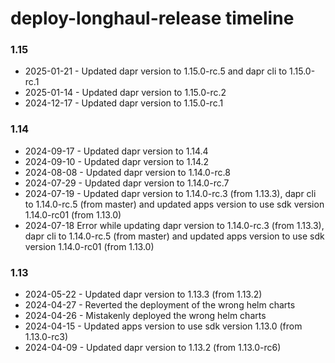 # deploy-longhaul-release timeline

### 1.15
- 2025-01-21 - Updated dapr version to 1.15.0-rc.5 and dapr cli to 1.15.0-rc.1
- 2025-01-14 - Updated dapr version to 1.15.0-rc.2
- 2024-12-17 - Updated dapr version to 1.15.0-rc.1

### 1.14
- 2024-09-17 - Updated dapr version to 1.14.4
- 2024-09-10 - Updated dapr version to 1.14.2
- 2024-08-08 - Updated dapr version to 1.14.0-rc.8
- 2024-07-29 - Updated dapr version to 1.14.0-rc.7
- 2024-07-19 - Updated dapr version to 1.14.0-rc.3 (from 1.13.3), dapr cli to 1.14.0-rc.5 (from master) and updated apps version to use sdk version 1.14.0-rc01 (from 1.13.0)
- 2024-07-18 Error while updating dapr version to 1.14.0-rc.3 (from 1.13.3), dapr cli to 1.14.0-rc.5 (from master) and updated apps version to use sdk version 1.14.0-rc01 (from 1.13.0)

### 1.13
- 2024-05-22 - Updated dapr version to 1.13.3 (from 1.13.2)
- 2024-04-27 - Reverted the deployment of the wrong helm charts
- 2024-04-26 - Mistakenly deployed the wrong helm charts
- 2024-04-15 - Updated apps version to use sdk version 1.13.0 (from 1.13.0-rc3)
- 2024-04-09 - Updated dapr version to 1.13.2 (from 1.13.0-rc6)
